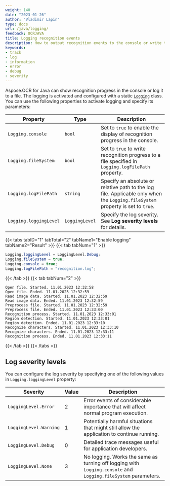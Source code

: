 ```yaml
---
weight: 140
date: "2023-01-26"
author: "Vladimir Lapin"
type: docs
url: /java/logging/
feedback: OCRJAVA
title: Logging recognition events
description: How to output recognition events to the console or write them to a file.
keywords:
- track
- log
- information
- error
- debug
- severity
---
```


Aspose.OCR for Java can show recognition progress in the console or log it to a file. The logging is activated and configured with a static [`Logging`](https://reference.aspose.com/ocr/java/com.aspose.ocr/Logging) class. You can use the following properties to activate logging and specify its parameters:

Property | Type | Description
-------- | ---- | -----------
`Logging.console` | `bool` | Set to `true` to enable the display of recognition progress in the console.
`Logging.fileSystem` | `bool` | Set to `true` to write recognition progress to a file specified in `Logging.logFilePath` property.
`Logging.logFilePath` | `string` | Specify an absolute or relative path to the log file. Applicable only when the `Logging.fileSystem` property is set to `true`.
`Logging.loggingLevel` | `LoggingLevel` | Specify the log severity. See **Log severity levels** for details.

{{< tabs tabID="1" tabTotal="2" tabName1="Enable logging" tabName2="Result" >}}
{{< tab tabNum="1" >}}
```java
Logging.loggingLevel = LoggingLevel.Debug;
Logging.fileSystem = true;
Logging.console = true;
Logging.logFilePath = "recognition.log";
```
{{< /tab >}}
{{< tab tabNum="2" >}}
```log
Open file. Started. 11.01.2023 12:32:58
Open file. Ended. 11.01.2023 12:32:59
Read image data. Started. 11.01.2023 12:32:59
Read image data. Ended. 11.01.2023 12:32:59
Preprocess file. Started. 11.01.2023 12:32:59
Preprocess file. Ended. 11.01.2023 12:33:00
Recognition process. Started. 11.01.2023 12:33:01
Region detection. Started. 11.01.2023 12:33:01
Region detection. Ended. 11.01.2023 12:33:10
Recognize characters. Started. 11.01.2023 12:33:10
Recognize characters. Ended. 11.01.2023 12:33:11
Recognition process. Ended. 11.01.2023 12:33:11
```
{{< /tab >}}
{{< /tabs >}}

## Log severity levels

You can configure the log severity by specifying one of the following values in `Logging.loggingLevel` property:

Severity | Value | Description
-------- | ----- | -----------
`LoggingLevel.Error` | 2 | Error events of considerable importance that will affect normal program execution.
`LoggingLevel.Warning` | 1 | Potentially harmful situations that might still allow the application to continue running.
`LoggingLevel.Debug` | 0 | Detailed trace messages useful for application developers.
`LoggingLevel.None` | 3 | No logging. Works the same as turning off logging with `Logging.console` and `Logging.fileSystem` parameters.
